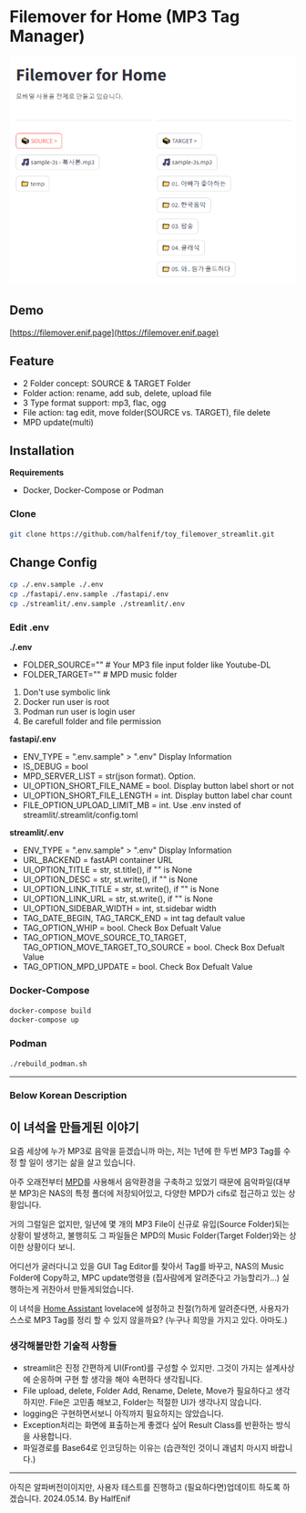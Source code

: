 # Filemover for Home (MP3 Tag Manager)

![Demo](doc/Screen01.png)

## Demo
[https://filemover.enif.page](https://filemover.enif.page)

## Feature
- 2 Folder concept: SOURCE & TARGET Folder
- Folder action: rename, add sub, delete, upload file
- 3 Type format support: mp3, flac, ogg
- File action: tag edit, move folder(SOURCE vs. TARGET), file delete
- MPD update(multi)

## Installation
**Requirements**
- Docker, Docker-Compose or Podman

### Clone
```bash
git clone https://github.com/halfenif/toy_filemover_streamlit.git
```

## Change Config
```bash
cp ./.env.sample ./.env
cp ./fastapi/.env.sample ./fastapi/.env
cp ./streamlit/.env.sample ./streamlit/.env
```

### Edit .env

**./.env**  
- FOLDER_SOURCE=""  # Your MP3 file input folder like Youtube-DL
- FOLDER_TARGET=""  # MPD music folder

1. Don't use symbolic link
2. Docker run user is root
3. Podman run user is login user
4. Be carefull folder and file permission


**fastapi/.env**
- ENV_TYPE = ".env.sample" > ".env" Display Information
- IS_DEBUG = bool
- MPD_SERVER_LIST = str(json format). Option. 
- UI_OPTION_SHORT_FILE_NAME = bool. Display button label short or not
- UI_OPTION_SHORT_FILE_LENGTH = int. Display button label char count
- FILE_OPTION_UPLOAD_LIMIT_MB = int. Use .env insted of streamlit/.streamlit/config.toml

**streamlit/.env**
- ENV_TYPE = ".env.sample" > ".env" Display Information
- URL_BACKEND = fastAPI container URL
- UI_OPTION_TITLE = str, st.title(), if "" is None
- UI_OPTION_DESC = str, st.write(), if "" is None
- UI_OPTION_LINK_TITLE = str, st.write(), if "" is None
- UI_OPTION_LINK_URL = str, st.write(), if "" is None
- UI_OPTION_SIDEBAR_WIDTH = int, st.sidebar width
- TAG_DATE_BEGIN, TAG_TARCK_END = int tag default value
- TAG_OPTION_WHIP = bool. Check Box Defualt Value
- TAG_OPTION_MOVE_SOURCE_TO_TARGET, TAG_OPTION_MOVE_TARGET_TO_SOURCE = bool. Check Box Defualt Value
- TAG_OPTION_MPD_UPDATE = bool. Check Box Defualt Value


### Docker-Compose
```bash
docker-compose build
docker-compose up
```

### Podman
```bash
./rebuild_podman.sh
```

---
### Below Korean Description
## 이 녀석을 만들게된 이야기

요즘 세상에 누가 MP3로 음악을 듣겠습니까 마는, 저는 1년에 한 두번 MP3 Tag를 수정 할 일이 생기는 삶을 살고 있습니다.

아주 오래전부터 [MPD](https://www.musicpd.org/)를 사용해서 음악환경을 구축하고 있었기 때문에 음악파일(대부분 MP3)은 NAS의 특정 폴더에 저장되어있고, 다양한 MPD가 cifs로 접근하고 있는 상황입니다.

거의 그럴일은 없지만, 일년에 몇 개의 MP3 File이 신규로 유입(Source Folder)되는 상황이 발생하고, 불행히도 그 파일들은 MPD의 Music Folder(Target Folder)와는 상이한 상황이다 보니.

어디선가 굴러다니고 있을 GUI Tag Editor를 찾아서 Tag를 바꾸고, NAS의 Music Folder에 Copy하고, MPC update명령을 (집사람에게 알려준다고 가능할리가...) 실행하는게 귀찬아서 만들게되었습니다.

이 녀석을 [Home Assistant](https://www.home-assistant.io/) lovelace에 설정하고 친절(?)하게 알려준다면, 사용자가 스스로 MP3 Tag를 정리 할 수 있지 않을까요? (누구나 희망을 가지고 있다. 아마도.)

### 생각해볼만한 기술적 사항들
- streamlit은 진정 간편하게 UI(Front)를 구성할 수 있지만. 그것이 가지는 설계사상에 순응하며 구현 할 생각을 해야 속편하다 생각됩니다.
- File upload, delete, Folder Add, Rename, Delete, Move가 필요하다고 생각하지만. File은 고민좀 해보고, Folder는 적절한 UI가 생각나지 않습니다.
- logging은 구현하면서보니 아직까지 필요하지는 않았습니다.
- Exception처리는 화면에 표출하는게 좋겠다 싶어 Result Class를 반환하는 방식을 사용합니다.
- 파일경로를 Base64로 인코딩하는 이유는 (습관적인 것이니 괘념치 마시지 바랍니다.)

---
아직은 알파버전이이지만, 사용자 테스트를 진행하고 (필요하다면)업데이트 하도록 하겠습니다.
2024.05.14. By HalfEnif